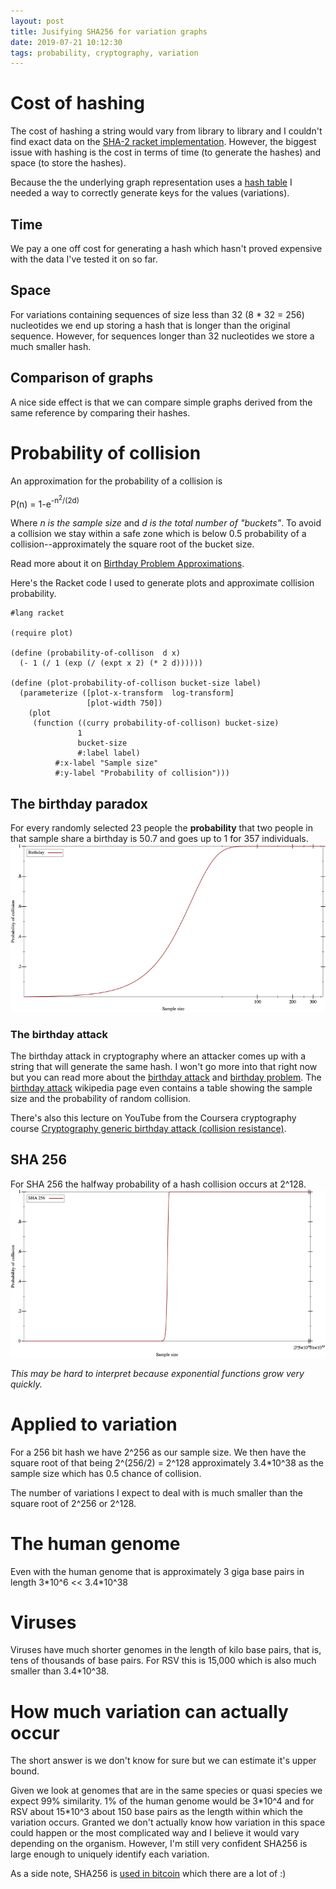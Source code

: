 ```yaml
---
layout: post
title: Jusifying SHA256 for variation graphs
date: 2019-07-21 10:12:30
tags: probability, cryptography, variation
---
```


# Cost of hashing
The cost of hashing a string would vary from library to library and I
couldn't find exact data on the [SHA-2 racket implementation].
However, the biggest issue with hashing is the cost in terms of time (to generate the hashes)
and space (to store the hashes).

Because the the underlying graph representation uses a [hash table]
I needed a way to correctly generate keys for the values (variations).

## Time
We pay a one off cost for generating a hash which hasn't proved expensive
with the data I've tested it on so far.

## Space
For variations containing sequences of size less than 32 (8 * 32 = 256)
nucleotides we end up storing a hash that is longer than the original sequence.
However, for sequences longer than 32 nucleotides we store a much smaller hash.

## Comparison of graphs
A nice side effect is that we can compare simple graphs derived
from the same reference by comparing their hashes.

# Probability of collision
An approximation for the probability of a collision is


P(n) = 1-e<sup>-n<sup>2</sup>/(2d)</sup>

Where *n is the sample size* and *d is the total number of "buckets"*.
To avoid a collision we stay within a safe zone which is below
0.5 probability of a collision--approximately the square root of the bucket size.

Read more about it on [Birthday Problem Approximations].

Here's the Racket code I used to generate plots and approximate collision probability.
```racket
#lang racket

(require plot)

(define (probability-of-collison  d x)
  (- 1 (/ 1 (exp (/ (expt x 2) (* 2 d))))))

(define (plot-probability-of-collison bucket-size label)
  (parameterize ([plot-x-transform  log-transform]
                 [plot-width 750])
    (plot
     (function ((curry probability-of-collison) bucket-size)
               1
               bucket-size
               #:label label)
          #:x-label "Sample size"
          #:y-label "Probability of collision")))
```

## The birthday paradox
For every randomly selected 23 people the **probability** that two 
people in that sample share a birthday is 50.7 and goes up to 1 for 357 individuals.
![birthday plot]

### The birthday attack
The birthday attack in cryptography where an attacker
comes up with a string that will generate the same hash. 
I won't go more into that right now but you can read more about the [birthday attack] and [birthday problem].
The [birthday attack] wikipedia page even contains a table showing the
sample size and the probability of random collision.

There's also this lecture on YouTube from the Coursera cryptography course
[Cryptography generic birthday attack (collision resistance)].

## SHA 256
For SHA 256 the halfway probability of a hash collision occurs at 2^128.
![sha256 plot]

*This may be hard to interpret because exponential functions grow very quickly.*

# Applied to variation
For a 256 bit hash we have 2^256 as our sample size. 
We then have the square root of that being 
2^(256/2) = 2^128 approximately 3.4\*10^38 as
the sample size which has 0.5 chance of collision. 

The number of variations I expect to deal with is much
smaller than the square root of 2^256 or 2^128.

# The human genome
Even with the human genome that is approximately
3 giga base pairs in length 3*10^6 << 3.4\*10^38

# Viruses
Viruses have much shorter genomes in the length of kilo base
pairs, that is, tens of thousands of base pairs.
For RSV this is 15,000 which is also much smaller than 3.4*10^38.


# How much variation can actually occur
The short answer is we don't know for sure but we can estimate it's upper bound.

Given we look at genomes that are in the same species or quasi species we expect 99% similarity.
1% of the human genome would be 3\*10^4 and for RSV about 15\*10^3 about 
150 base pairs as the length within which the variation occurs. 
Granted we don't actually know how variation in this space could
happen or the most complicated way and I believe it would vary depending on the organism.
However, I'm still very confident SHA256 is large enough to uniquely identify each variation.

As a side note, SHA256 is [used in bitcoin] which there are a lot of :)

[Cryptography generic birthday attack (collision resistance)]: https://www.youtube.com/watch?v=5VY2KEh9WrE
[birthday attack]: https://en.wikipedia.org/wiki/Birthday_attack
[birthday problem]: https://en.wikipedia.org/wiki/Birthday_problem
[birthday plot]: /images/Content/Graphs/birthday.png
[sha256 plot]: /images/Content/Graphs/sha256.png
[Birthday Problem Approximations]: https://en.wikipedia.org/wiki/Birthday_problem#Approximations
[used in bitcoin]: https://youtu.be/bBC-nXj3Ng4?t=343
[hash table]: https://en.wikipedia.org/wiki/Hash_table
[SHA-2 racket implementation]: https://docs.racket-lang.org/sha/index.html
